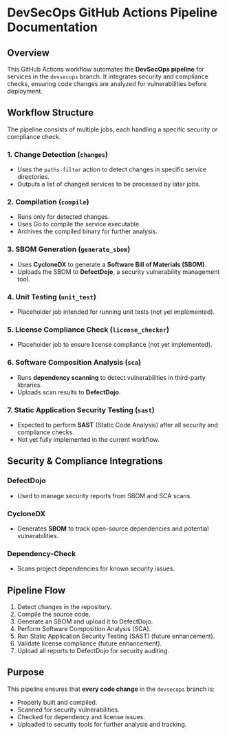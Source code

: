 # DevSecOps GitHub Actions Pipeline Documentation

## Overview
This GitHub Actions workflow automates the **DevSecOps pipeline** for services in the `devsecops` branch. It integrates security and compliance checks, ensuring code changes are analyzed for vulnerabilities before deployment.

## Workflow Structure
The pipeline consists of multiple jobs, each handling a specific security or compliance check.

### 1. Change Detection (`changes`)
- Uses the `paths-filter` action to detect changes in specific service directories.
- Outputs a list of changed services to be processed by later jobs.

### 2. Compilation (`compile`)
- Runs only for detected changes.
- Uses Go to compile the service executable.
- Archives the compiled binary for further analysis.

### 3. SBOM Generation (`generate_sbom`)
- Uses **CycloneDX** to generate a **Software Bill of Materials (SBOM)**.
- Uploads the SBOM to **DefectDojo**, a security vulnerability management tool.

### 4. Unit Testing (`unit_test`)
- Placeholder job intended for running unit tests (not yet implemented).

### 5. License Compliance Check (`license_checker`)
- Placeholder job to ensure license compliance (not yet implemented).

### 6. Software Composition Analysis (`sca`)
- Runs **dependency scanning** to detect vulnerabilities in third-party libraries.
- Uploads scan results to **DefectDojo**.

### 7. Static Application Security Testing (`sast`)
- Expected to perform **SAST** (Static Code Analysis) after all security and compliance checks.
- Not yet fully implemented in the current workflow.

## Security & Compliance Integrations
### DefectDojo
- Used to manage security reports from SBOM and SCA scans.

### CycloneDX
- Generates **SBOM** to track open-source dependencies and potential vulnerabilities.

### Dependency-Check
- Scans project dependencies for known security issues.

## Pipeline Flow
1. Detect changes in the repository.
2. Compile the source code.
3. Generate an SBOM and upload it to DefectDojo.
4. Perform Software Composition Analysis (SCA).
5. Run Static Application Security Testing (SAST) (future enhancement).
6. Validate license compliance (future enhancement).
7. Upload all reports to DefectDojo for security auditing.

## Purpose
This pipeline ensures that **every code change** in the `devsecops` branch is:
- Properly built and compiled.
- Scanned for security vulnerabilities.
- Checked for dependency and license issues.
- Uploaded to security tools for further analysis and tracking.

